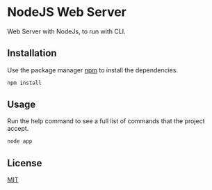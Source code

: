 # NodeJS Web Server

Web Server with NodeJs, to run with CLI.

## Installation

Use the package manager [npm](https://www.npmjs.com/) to install the dependencies.

```bash
npm install
```

## Usage

Run the help command to see a full list of commands that the project accept.

```javascript
node app
```

## License
[MIT](https://choosealicense.com/licenses/mit/)